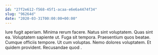 ```yaml
---
id: "27f2e612-f568-45f1-acaa-e6e6a4474f34"
slug: "96264d"
date: "2020-03-31T00:00:00+00:00"
---
```


Iure fugit aperiam. Minima rerum facere. Natus sint voluptatem. Quas sint ea. Voluptatem sapiente ut. Fuga sit tempora. Praesentium quos beatae. Cumque officiis tempore. Ut cum voluptas. Nemo dolores voluptatem. Et quidem provident. Recusandae quod .

